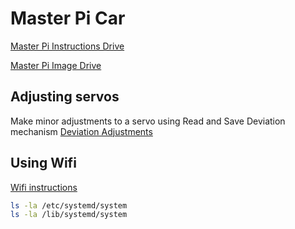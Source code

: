 
# Master Pi Car

[Master Pi Instructions Drive](https://drive.google.com/drive/folders/19wOOF4T_N37y_SSklHbo7DnL76_P_NWb?usp=drive_link)

[Master Pi Image Drive](https://drive.google.com/drive/folders/1HFL5PVNSByu93iu684BVlrJzYYIZY8RH?usp=drive_link)

## Adjusting servos

Make minor adjustments to a servo using Read and Save Deviation mechanism
[Deviation Adjustments](https://drive.google.com/drive/folders/17HpnMlfOHrpZfOgUnjLjHC9Nm85yQIAx)

## Using Wifi

[Wifi instructions](https://drive.google.com/drive/folders/1sNx4BD5YbgNLipkGx8u_dNLvZyD7gXnA)

```sh
ls -la /etc/systemd/system
ls -la /lib/systemd/system
```
